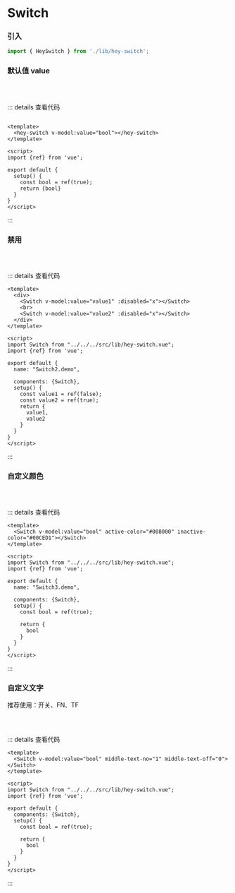 # Switch

### 引入

```JavaScript
import { HeySwitch } from './lib/hey-switch';
```

### 默认值 value

<div class="box">
 <Switch1Demo/>
</div>

::: details 查看代码

```vue

<template>
  <hey-switch v-model:value="bool"></hey-switch>
</template>

<script>
import {ref} from 'vue';

export default {
  setup() {
    const bool = ref(true);
    return {bool}
  }
}
</script>
```

:::

### 禁用

<div class="box">
 <Switch2Demo/>
</div>

::: details 查看代码
```vue
<template>
  <div>
    <Switch v-model:value="value1" :disabled="x"></Switch>
    <br>
    <Switch v-model:value="value2" :disabled="x"></Switch>
  </div>
</template>

<script>
import Switch from "../../../src/lib/hey-switch.vue";
import {ref} from 'vue';

export default {
  name: "Switch2.demo",

  components: {Switch},
  setup() {
    const value1 = ref(false);
    const value2 = ref(true);
    return {
      value1,
      value2
    }
  }
}
</script>
```
:::

### 自定义颜色
<div class="box">
 <Switch3Demo/>
</div>

::: details 查看代码
```vue
<template>
  <Switch v-model:value="bool" active-color="#008000" inactive-color="#00CED1"></Switch>
</template>

<script>
import Switch from "../../../src/lib/hey-switch.vue";
import {ref} from 'vue';

export default {
  name: "Switch3.demo",

  components: {Switch},
  setup() {
    const bool = ref(true);

    return {
      bool
    }
  }
}
</script>
```
:::

### 自定义文字
推荐使用：开关、FN、TF
<div class="box">
 <Switch4Demo/>
 <Switch5Demo/>
 <Switch6Demo/>
 <Switch7Demo/>
</div>

::: details 查看代码
```vue
<template>
  <Switch v-model:value="bool" middle-text-no="1" middle-text-off="0"></Switch>
</template>

<script>
import Switch from "../../../src/lib/hey-switch.vue";
import {ref} from 'vue';

export default {
  components: {Switch},
  setup() {
    const bool = ref(true);

    return {
      bool
    }
  }
}
</script>
```
:::


<script setup>
import Switch1Demo from './Switch1.demo.vue';
import Switch2Demo from './Switch2.demo.vue';
import Switch3Demo from './Switch3.demo.vue';
import Switch4Demo from './Switch4.demo.vue';
import Switch5Demo from './Switch5.demo.vue';
import Switch6Demo from './Switch6.demo.vue';
import Switch7Demo from './Switch7.demo.vue';
</script>

<style>
 .box {
   padding: 20px 0 10px 0;
 }
</style>